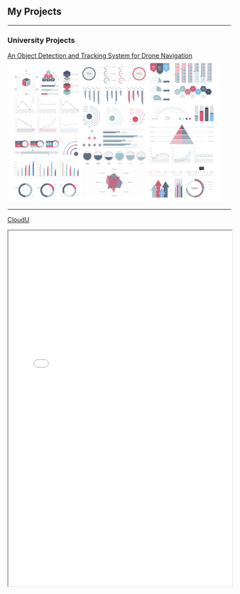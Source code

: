 ## My Projects

---

### University Projects

[An Object Detection and Tracking System for
Drone Navigation](/3-year-project)
<img src="images/dummy_thumbnail.jpg?raw=true"/>

---
[CloudU](/cloudu)
<!-- <embed src="pdf/cloudU-poster.pdf" type="application/pdf"> -->
<iframe width="100%" height="800" src="pdf/cloudU-poster.pdf">

---

### Category Name 2

- [Project 1 Title](http://example.com/)
- [Project 2 Title](http://example.com/)
- [Project 3 Title](http://example.com/)
- [Project 4 Title](http://example.com/)
- [Project 5 Title](http://example.com/)

---




---
